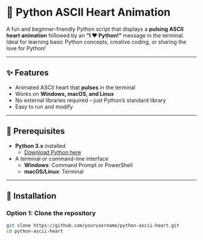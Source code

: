 # 💖 Python ASCII Heart Animation

A fun and beginner-friendly Python script that displays a **pulsing ASCII heart animation** followed by an **“I ❤️ Python!”** message in the terminal. Ideal for learning basic Python concepts, creative coding, or sharing the love for Python!

---

## ✨ Features

- Animated ASCII heart that **pulses** in the terminal  
- Works on **Windows, macOS, and Linux**  
- No external libraries required – just Python’s standard library  
- Easy to run and modify  

---

## 🧰 Prerequisites

- **Python 3.x** installed  
  - [Download Python here](https://www.python.org/downloads/)  
- A terminal or command-line interface  
  - **Windows**: Command Prompt or PowerShell  
  - **macOS/Linux**: Terminal  

---

## 🚀 Installation

### Option 1: Clone the repository

```bash
git clone https://github.com/yourusername/python-ascii-heart.git
cd python-ascii-heart
